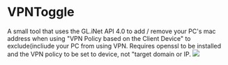 # VPNToggle
A small tool that uses the GL.iNet API 4.0 to add / remove your PC's mac address when using "VPN Policy based on the Client Device" to exclude(incliude your PC from using VPN. Requires openssl to be installed and the VPN policy to be set to device, not "target domain or IP.
![](http://screenshots.abomb.de/VPN_Toggle_2023-12-13_16-25-22.png)
